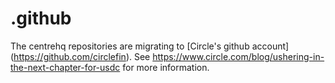 # .github

The centrehq repositories are migrating to [Circle's github account] (https://github.com/circlefin).  See https://www.circle.com/blog/ushering-in-the-next-chapter-for-usdc for more information.
